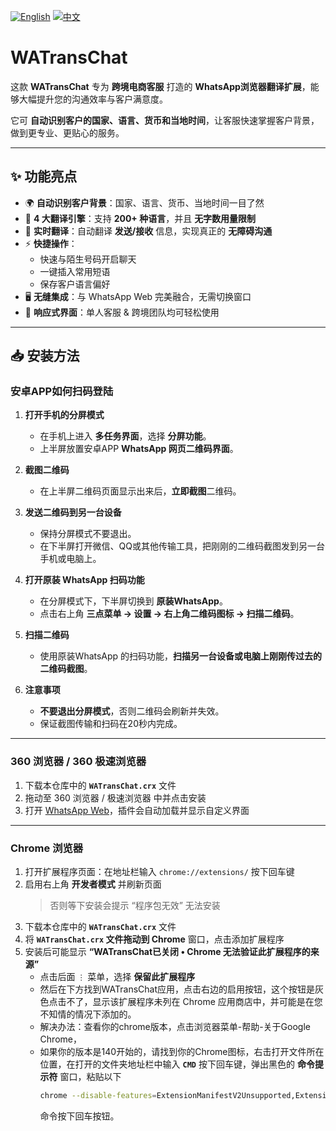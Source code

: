 [![English](https://img.shields.io/badge/lang-English-blue.svg)](README.md)
[![中文](https://img.shields.io/badge/lang-中文-red.svg)](README.zh-CN.md)

# WATransChat

这款 **WATransChat** 专为 **跨境电商客服** 打造的 **WhatsApp浏览器翻译扩展**，能够大幅提升您的沟通效率与客户满意度。  

它可 **自动识别客户的国家、语言、货币和当地时间**，让客服快速掌握客户背景，做到更专业、更贴心的服务。  

---

## ✨ 功能亮点

- 🌍 **自动识别客户背景**：国家、语言、货币、当地时间一目了然  
- 🔄 **4 大翻译引擎**：支持 **200+ 种语言**，并且 **无字数用量限制**  
- 💬 **实时翻译**：自动翻译 **发送/接收** 信息，实现真正的 **无障碍沟通**  
- ⚡ **快捷操作**：
  - 快速与陌生号码开启聊天  
  - 一键插入常用短语  
  - 保存客户语言偏好  
- 🖥️ **无缝集成**：与 WhatsApp Web 完美融合，无需切换窗口  
- 📱 **响应式界面**：单人客服 & 跨境团队均可轻松使用  

---

## 📥 安装方法

### 安卓APP如何扫码登陆

1. **打开手机的分屏模式**
   * 在手机上进入 **多任务界面**，选择 **分屏功能**。
   * 上半屏放置安卓APP **WhatsApp 网页二维码界面**。

2. **截图二维码**

   * 在上半屏二维码页面显示出来后，**立即截图**二维码。

3. **发送二维码到另一台设备**

   * 保持分屏模式不要退出。
   * 在下半屏打开微信、QQ或其他传输工具，把刚刚的二维码截图发到另一台手机或电脑上。

4. **打开原装 WhatsApp 扫码功能**

   * 在分屏模式下，下半屏切换到 **原装WhatsApp**。
   * 点击右上角 **三点菜单 → 设置 → 右上角二维码图标 → 扫描二维码**。

5. **扫描二维码**

   * 使用原装WhatsApp 的扫码功能，**扫描另一台设备或电脑上刚刚传过去的二维码截图**。

6. **注意事项**

   * **不要退出分屏模式**，否则二维码会刷新并失效。
   * 保证截图传输和扫码在20秒内完成。

---

### 360 浏览器 / 360 极速浏览器
1. 下载本仓库中的 **`WATransChat.crx`** 文件  
2. 拖动至 360 浏览器 / 极速浏览器 中并点击安装  
3. 打开 [WhatsApp Web](https://web.whatsapp.com/)，插件会自动加载并显示自定义界面  

---

### Chrome 浏览器

1. 打开扩展程序页面：在地址栏输入 `chrome://extensions/` 按下回车键 
2. 启用右上角 **开发者模式** 并刷新页面  
   > 否则等下安装会提示 “程序包无效” 无法安装  
3. 下载本仓库中的 **`WATransChat.crx`** 文件    
4. 将 **`WATransChat.crx` 文件拖动到 Chrome** 窗口，点击添加扩展程序
5. 安装后可能显示 **“WATransChat已关闭 • Chrome 无法验证此扩展程序的来源”**  
   - 点击后面 `⋮` 菜单，选择 **保留此扩展程序**
   - 然后在下方找到WATransChat应用，点击右边的启用按钮，这个按钮是灰色点击不了，显示该扩展程序未列在 Chrome 应用商店中，并可能是在您不知情的情况下添加的。
   - 解决办法：查看你的chrome版本，点击浏览器菜单-帮助-关于Google Chrome，
   - 如果你的版本是140开始的，请找到你的Chrome图标，右击打开文件所在位置，在打开的文件夹地址栏中输入 **`CMD`** 按下回车键，弹出黑色的 **命令提示符** 窗口，粘贴以下
     ```bash
     chrome --disable-features=ExtensionManifestV2Unsupported,ExtensionManifestV2Disabled
     ```
     命令按下回车按钮。
   

